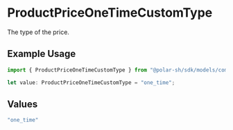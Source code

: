 # ProductPriceOneTimeCustomType

The type of the price.

## Example Usage

```typescript
import { ProductPriceOneTimeCustomType } from "@polar-sh/sdk/models/components";

let value: ProductPriceOneTimeCustomType = "one_time";
```

## Values

```typescript
"one_time"
```